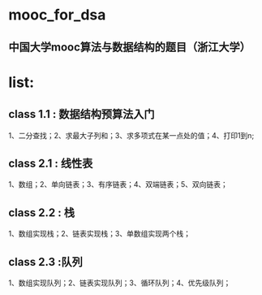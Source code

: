 # mooc_for_dsa
## 中国大学mooc算法与数据结构的题目（浙江大学）
# list:
## class 1.1 : 数据结构预算法入门
1、二分查找；2、求最大子列和；3、求多项式在某一点处的值；4、打印1到n;
## class 2.1 : 线性表
1、数组；2、单向链表；3、有序链表；4、双端链表；5、双向链表；
## class 2.2 : 栈
1、数组实现栈；2、链表实现栈；3、单数组实现两个栈；
## class 2.3 :队列
1、数组实现队列；2、链表实现队列；3、循环队列；4、优先级队列；
